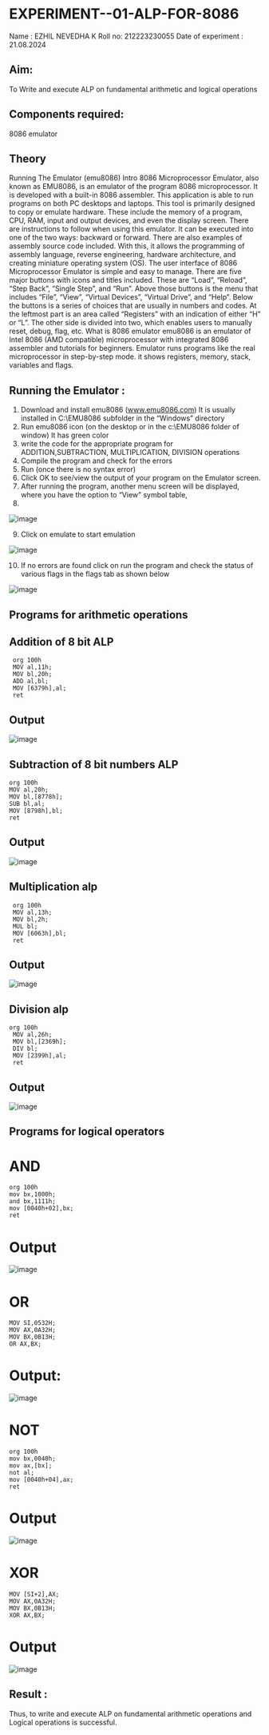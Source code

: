 # EXPERIMENT--01-ALP-FOR-8086
Name : EZHIL NEVEDHA K
Roll no: 212223230055
Date of experiment : 21.08.2024





## Aim: 
To Write and execute ALP on fundamental arithmetic and logical operations

## Components required: 
8086  emulator 

## Theory 
Running The Emulator (emu8086) Intro 8086 Microprocessor Emulator, also known as EMU8086, is an emulator of the program 8086 microprocessor. It is developed with a built-in 8086 assembler. This application is able to run programs on both PC desktops and laptops. This tool is primarily designed to copy or emulate hardware. These include the memory of a program, CPU, RAM, input and output devices, and even the display screen. There are instructions to follow when using this emulator. It can be executed into one of the two ways: backward or forward. There are also examples of assembly source code included. With this, it allows the programming of assembly language, reverse engineering, hardware architecture, and creating miniature operating system (OS). The user interface of 8086 Microprocessor Emulator is simple and easy to manage. There are five major buttons with icons and titles included. These are “Load”, “Reload”, “Step Back”, “Single Step”, and “Run”. Above those buttons is the menu that includes “File”, “View”, “Virtual Devices”, “Virtual Drive”, and “Help”. Below the buttons is a series of choices that are usually in numbers and codes. At the leftmost part is an area called “Registers” with an indication of either “H” or “L”. The other side is divided into two, which enables users to manually reset, debug, flag, etc. What is 8086 emulator emu8086 is an emulator of Intel 8086 (AMD compatible) microprocessor with integrated 8086 assembler and tutorials for beginners. Emulator runs programs like the real microprocessor in step-by-step mode. it shows registers, memory, stack, variables and flags.


 ## Running the Emulator :
1.	Download and install emu8086 (www.emu8086.com) It is usually installed in C:\EMU8086 subfolder in the “Windows” directory
2.	  Run  emu8086 icon (on the desktop or in the c:\EMU8086 folder of window) It has green color 
3.	write the code for the appropriate program for ADDITION,SUBTRACTION, MULTIPLICATION,  DIVISION operations 
4.	 Compile the program and check for the errors 
5.	Run (once there is no syntax error) 
6.	Click OK to see/view the output of your program on the Emulator screen. 
7.	After running the program, another menu screen will be displayed, where you have the option to “View” symbol table,
8.	 


![image](https://user-images.githubusercontent.com/36288975/189273263-d65baae9-4b8f-4723-afb3-c0ffa4052b04.png)











9.	Click on emulate to start emulation 








![image](https://user-images.githubusercontent.com/36288975/189273273-9bb36ec1-e2e8-4892-8d35-37707332bfdc.png)








10.	If no errors are found click on run the program and check the status of various flags in the flags tab as shown below 






![image](https://user-images.githubusercontent.com/36288975/189273277-113a2a33-4a40-4ff8-95a5-ecd3a1f504fe.png)







## Programs for arithmetic  operations

## Addition  of 8 bit ALP 
```
 org 100h
 MOV al,11h;
 MOV bl,20h;
 ADD al,bl;
 MOV [6379h],al;
 ret
```

## Output  
![image](https://github.com/user-attachments/assets/4ca5e033-c00e-4770-8487-8289a09fda59)

 
## Subtraction   of 8 bit numbers  ALP 
 ```
org 100h
MOV al,20h;
MOV bl,[8778h];
SUB bl,al;
MOV [8798h],bl;
ret
```
## Output  
![image](https://github.com/user-attachments/assets/825d7a09-9bce-42df-9d15-65d8951f1b99)

## Multiplication alp 
```
 org 100h
 MOV al,13h;
 MOV bl,2h;
 MUL bl;
 MOV [6063h],bl;
 ret
```
 ## Output  
![image](https://github.com/user-attachments/assets/99bf561b-0efb-4c9a-ae2c-69282f4efc77)


## Division alp 
```
org 100h
 MOV al,26h;
 MOV bl,[2369h];
 DIV bl;
 MOV [2399h],al;
 ret
```

## Output  

![image](https://github.com/user-attachments/assets/146714f6-9cef-45f1-a23f-058fc5203269)
## Programs for logical operators

# AND
```
org 100h
mov bx,1000h;
and bx,1111h;
mov [0040h+02],bx;
ret
```
# Output 
![image](https://github.com/user-attachments/assets/99ab4553-3f18-4134-80a8-13de8f6799f0)

# OR
```
MOV SI,0532H;
MOV AX,0A32H;
MOV BX,0B13H;
OR AX,BX;
```
# Output:
![image](https://github.com/user-attachments/assets/b732af34-7f7c-4e79-84f2-a72a462a4210)

# NOT
```
org 100h
mov bx,0040h;
mov ax,[bx]; 
not al;
mov [0040h+04],ax;
ret
```
# Output
![image](https://github.com/user-attachments/assets/038fa851-3738-4692-a12d-7bb2ebe0bc65)

# XOR
```
MOV [SI+2],AX;
MOV AX,0A32H;
MOV BX,0B13H;
XOR AX,BX;
```
# Output
![image](https://github.com/user-attachments/assets/6cba3ae9-48a9-4143-845d-8ac7a5664526)

## Result :
Thus, to write and execute ALP on fundamental arithmetic operations and Logical operations is successful.
 








